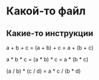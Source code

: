 # Какой-то файл

## Какие-то инструкции

a + b + c = (a + b) + c = a + (b + c)

a * b * c = (a * b) * c = a * (b * c)

(a / b) * (c / d) = a * c / (b * d)
